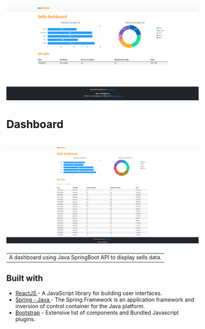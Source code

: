 # ![Dashboard](https://github.com/Rafaelb4rros/spring-react-week/blob/main/frontend/src/assets/springreactweek.png)

# Dashboard

# ![WebApp](https://github.com/Rafaelb4rros/spring-react-week/blob/main/frontend/src/assets/springreactweekimg.png)

<table>
<tr>
<td>
  A dashboard using Java SpringBoot API to display sells data.
</td>
</tr>
</table>

## Built with

- [ ReactJS ](https://reactjs.org/) - A JavaScript library for building user interfaces.
- [ Spring - Java ](https://spring.io/) - The Spring Framework is an application framework and inversion of control container for the Java platform.
- [Bootstrap](http://getbootstrap.com/) - Extensive list of components and Bundled Javascript plugins.
